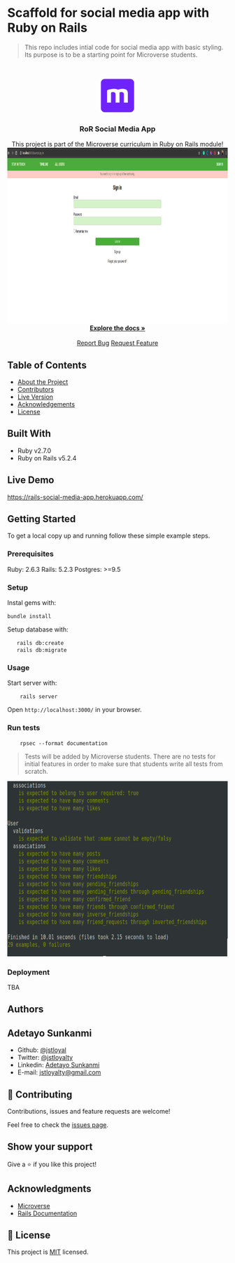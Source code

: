 # Scaffold for social media app with Ruby on Rails

> This repo includes intial code for social media app with basic styling. Its purpose is to be a starting point for Microverse students.

<!-- PROJECT SHIELDS -->
<!--
*** I'm using markdown "reference style" links for readability.
*** Reference links are enclosed in brackets [ ] instead of parentheses ( ).
*** See the bottom of this document for the declaration of the reference variables
*** for contributors-url, forks-url, etc. This is an optional, concise syntax you may use.
*** https://www.markdownguide.org/basic-syntax/#reference-style-links
-->

<!-- PROJECT LOGO -->
<br />
<p align="center">
  <a href="https://github.com/jstloyal/social-media-app">
    <img src="app/assets/images/microverse.png" alt="Microverse Logo" width="80" height="80">
  </a>

  <h3 align="center">RoR Social Media App</h3>

  <p align="center">
    This project is part of the Microverse curriculum in Ruby on Rails module!
    <br />
    <a href="https://github.com/jstloyal/social-media-app">
      <img src="app/assets/images/ror-social.png" alt="Microverse Logo" width="1000" height="400">
    </a><br />
    <a href="https://github.com/jstloyal/social-media-app"><strong>Explore the docs »</strong></a>
    <br />
    <br />
    <a href="https://github.com/jstloyal/social-media-app/issues">Report Bug</a>
    <a href="https://github.com/jstloyal/social-media-app/issues">Request Feature</a>
  </p>
</p>

<!-- TABLE OF CONTENTS -->

## Table of Contents

- [About the Project](#about-the-project)
- [Contributors](#contributors)
- [Live Version](#live-version)
- [Acknowledgements](#acknowledgements)
- [License](#license)

## Built With

- Ruby v2.7.0
- Ruby on Rails v5.2.4

## Live Demo

https://rails-social-media-app.herokuapp.com/

## Getting Started

To get a local copy up and running follow these simple example steps.

### Prerequisites

Ruby: 2.6.3
Rails: 5.2.3
Postgres: >=9.5

### Setup

Instal gems with:

```
bundle install
```

Setup database with:

```
   rails db:create
   rails db:migrate
```

### Usage

Start server with:

```
    rails server
```

Open `http://localhost:3000/` in your browser.

### Run tests

```
    rpsec --format documentation
```

> Tests will be added by Microverse students. There are no tests for initial features in order to make sure that students write all tests from scratch.

<p align="center">
    <a href="https://github.com/jstloyal/social-media-app">
      <img src="app/assets/images/rspec-tests.png" alt="Test screen" width="800" height="400">
    </a><br />
</p>

### Deployment

TBA

## Authors

## Adetayo Sunkanmi

- Github: [@jstloyal](https://github.com/jstloyal)
- Twitter: [@jstloyalty](https://twitter.com/jstloyalty)
- Linkedin: [Adetayo Sunkanmi](https://www.linkedin.com/in/jstloyalty)
- E-mail: jstloyalty@gmail.com

## 🤝 Contributing

Contributions, issues and feature requests are welcome!

Feel free to check the [issues page](issues/).

## Show your support

Give a ⭐️ if you like this project!

## Acknowledgments

- [Microverse](https://www.microverse.org/)
- [Rails Documentation](https://guides.rubyonrails.org/)

## 📝 License

This project is [MIT](https://opensource.org/licenses/MIT) licensed.
